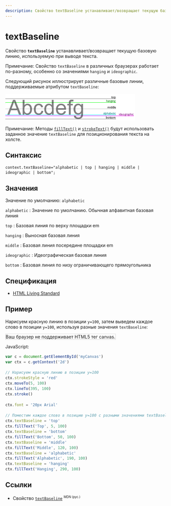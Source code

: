 ```yaml
---
description: Свойство textBaseline устанавливает/возвращает текущую базовую линию, используемую при выводе текста
---
```


# textBaseline

Свойство **`textBaseline`** устанавливает/возвращает текущую базовую линию, используемую при выводе текста.

Примечание: Свойство `textBaseline` в различных браузерах работает по-разному, особенно со значениями `hanging` и `ideographic`.

Следующий рисунок иллюстрирует различные базовые линии, поддерживаемые атрибутом `textBaseline`:

![Базовые линии свойства textBaseline](textbaseline.gif)

Примечание: Методы [`fillText()`](filltext.md) и [`strokeText()`](stroketext.md) будут использовать заданное значение `textBaseline` для позиционирования текста на холсте.

## Синтаксис

```
context.textBaseline="alphabetic | top | hanging | middle | ideographic | bottom";
```

## Значения

Значение по умолчанию: `alphabetic`

`alphabetic`
: Значение по умолчанию. Обычная алфавитная базовая линия

`top`
: Базовая линия по верху площадки em

`hanging`
: Выносная базовая линия

`middle`
: Базовая линия посередине площадки em

`ideographic`
: Идеографическая базовая линия

`bottom`
: Базовая линия по низу ограничивающего прямоугольника

## Спецификация

- [HTML Living Standard](https://html.spec.whatwg.org/multipage/canvas.html#dom-context-2d-textbaseline)

## Пример

Нарисуем красную линию в позиции `y=100`, затем выведем каждое слово в позиции `y=100`, используя разные значения `textBaseline`:

<canvas id="myCanvas" width="400" height="200" style="border:1px solid #d3d3d3;background:#ffffff;">
Ваш браузер не поддерживает HTML5 тег canvas.
</canvas>
<script>
var c=document.getElementById("myCanvas");
var canvOK=1;
try {c.getContext("2d");}
catch (er) {canvOK=0;}
if (canvOK==1){
var ctx=c.getContext("2d");
ctx.strokeStyle="red";
ctx.moveTo(5,100);
ctx.lineTo(395,100);
ctx.stroke();
ctx.font="20px Arial";
ctx.textBaseline="top";
ctx.fillText("Top",5,100);
ctx.textBaseline="bottom";
ctx.fillText("Bottom",50,100);
ctx.textBaseline="middle";
ctx.fillText("Middle",120,100);
ctx.textBaseline="alphabetic";
ctx.fillText("Alphabetic",190,100);
ctx.textBaseline="hanging";
ctx.fillText("Hanging",290,100);}
</script>

JavaScript:

```js
var c = document.getElementById('myCanvas')
var ctx = c.getContext('2d')

// Нарисуем красную линию в позиции y=100
ctx.strokeStyle = 'red'
ctx.moveTo(5, 100)
ctx.lineTo(395, 100)
ctx.stroke()

ctx.font = '20px Arial'

// Поместим каждое слово в позицию y=100 с разными значениями textBaseline
ctx.textBaseline = 'top'
ctx.fillText('Top', 5, 100)
ctx.textBaseline = 'bottom'
ctx.fillText('Bottom', 50, 100)
ctx.textBaseline = 'middle'
ctx.fillText('Middle', 120, 100)
ctx.textBaseline = 'alphabetic'
ctx.fillText('Alphabetic', 190, 100)
ctx.textBaseline = 'hanging'
ctx.fillText('Hanging', 290, 100)
```

## Ссылки

- Свойство [`textBaseline`](https://developer.mozilla.org/ru/docs/Web/API/CanvasRenderingContext2D/textBaseline) <sup><small>MDN (рус.)</small></sup>
